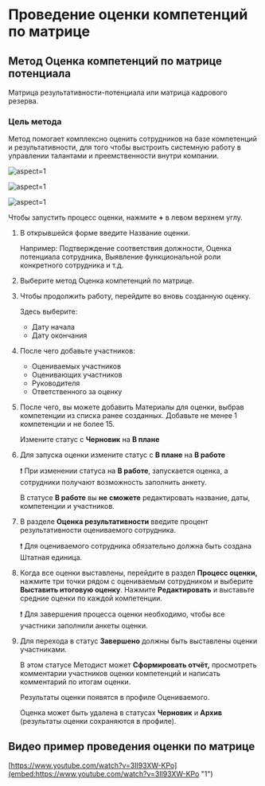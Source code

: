 # Проведение оценки компетенций по матрице 

## Метод **Оценка компетенций по матрице потенциала**

Матрица результативности-потенциала или матрица кадрового резерва.

### Цель метода

Метод помогает комплексно оценить сотрудников на базе компетенций и результативности, для того чтобы выстроить системную работу в управлении талантами и преемственности внутри компании.

 ![](/api/attachments.redirect?id=7c1e5bad-5736-4762-b288-517fb4432941 "aspect=1")

  ![](/api/attachments.redirect?id=f844a444-0f73-4b3f-b284-12dcf5600f59 "aspect=1")


   ![](/api/attachments.redirect?id=941932d5-1332-4d8f-a907-78b04349f493 "aspect=1")


  

Чтобы запустить процесс оценки, нажмите **+** в левом верхнем углу.

 

1. В открывшейся форме введите Название оценки.

   Например: Подтверждение соответствия должности, Оценка потенциала сотрудника, Выявление функциональной роли конкретного сотрудника и т.д.
2. Выберите метод Оценка компетенций по матрице.
3. Чтобы продолжить работу, перейдите во вновь созданную оценку.

   Здесь выберите:
   - Дату начала
   - Дату окончания
4. После чего добавьте участников:
   - Оцениваемых участников
   - Оценивающих участников
   - Руководителя
   - Ответственного за оценку
5. После чего, вы можете добавить Материалы для оценки, выбрав компетенции из списка ранее созданных. Добавьте не менее 1 компетенции и не более 15.

   Измените статус с **Черновик** на **В плане**  
6. Для запуска оценки измените статус с **В плане** на **В работе**

    ❗ При изменении статуса на **В работе**, запускается оценка, а сотрудники получают возможность заполнить анкету.

   В статусе **В работе** вы **не** **сможете** редактировать название, даты, компетенции и участников.
7. В разделе **Оценка результативности** введите процент результативности оцениваемого сотрудника.

    ❗ Для оцениваемого сотрудника обязательно должна быть создана Штатная единица.

   
8. Когда все оценки выставлены, перейдите в раздел **Процесс оценки,** нажмите три точки рядом с оцениваемым сотрудником и выберите **Выставить итоговую оценку**. Нажмите **Редактировать** и выставьте средние оценки по каждой компетенции.

    ❗ Для завершения процесса оценки необходимо, чтобы все участники заполнили анкеты оценки.

   
9. Для перехода в статус **Завершено** должны быть выставлены оценки участниками.

   В этом статусе Методист может **Сформировать отчёт,** просмотреть комментарии участников оценки компетенций и написать комментарий по итогам оценки.

   Результаты оценки появятся в профиле Оцениваемого.

   Оценка может быть удалена в статусах **Черновик** и **Архив** (результаты оценки сохраняются в профиле).


## Видео пример проведения оценки по матрице

[https://www.youtube.com/watch?v=3Il93XW-KPo](embed:https://www.youtube.com/watch?v=3Il93XW-KPo "1")


